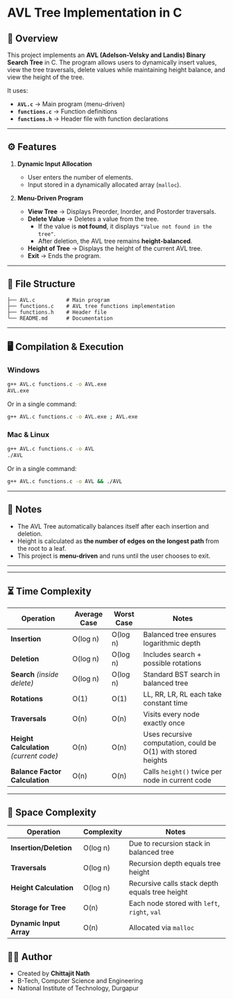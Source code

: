 # AVL Tree Implementation in C

## 📜 Overview
This project implements an **AVL (Adelson-Velsky and Landis) Binary Search Tree** in C.
The program allows users to dynamically insert values, view the tree traversals, delete values while maintaining height balance, and view the height of the tree.

It uses:
- **`AVL.c`** → Main program (menu-driven)
- **`functions.c`** → Function definitions
- **`functions.h`** → Header file with function declarations

---

## ⚙ Features
1. **Dynamic Input Allocation**
   - User enters the number of elements.
   - Input stored in a dynamically allocated array (`malloc`).

2. **Menu-Driven Program**
   - **View Tree** → Displays Preorder, Inorder, and Postorder traversals.
   - **Delete Value** → Deletes a value from the tree.
     - If the value is **not found**, it displays `"Value not found in the tree"`.
     - After deletion, the AVL tree remains **height-balanced**.
   - **Height of Tree** → Displays the height of the current AVL tree.
   - **Exit** → Ends the program.

---

## 📂 File Structure
```
├── AVL.c          # Main program
├── functions.c    # AVL tree functions implementation
├── functions.h    # Header file
└── README.md      # Documentation
```

---

## 🖥 Compilation & Execution

### **Windows**
```bash
g++ AVL.c functions.c -o AVL.exe
AVL.exe
```

Or in a single command:
```bash
g++ AVL.c functions.c -o AVL.exe ; AVL.exe
```

### **Mac & Linux**
```bash
g++ AVL.c functions.c -o AVL
./AVL
```

Or in a single command:
```bash
g++ AVL.c functions.c -o AVL && ./AVL
```

---

## 📌 Notes
- The AVL Tree automatically balances itself after each insertion and deletion.
- Height is calculated as **the number of edges on the longest path** from the root to a leaf.
- This project is **menu-driven** and runs until the user chooses to exit.

---



---

## ⏳ Time Complexity
| Operation | Average Case | Worst Case | Notes |
|-----------|--------------|------------|-------|
| **Insertion** | O(log n) | O(log n) | Balanced tree ensures logarithmic depth |
| **Deletion** | O(log n) | O(log n) | Includes search + possible rotations |
| **Search** *(inside delete)* | O(log n) | O(log n) | Standard BST search in balanced tree |
| **Rotations** | O(1) | O(1) | LL, RR, LR, RL each take constant time |
| **Traversals** | O(n) | O(n) | Visits every node exactly once |
| **Height Calculation** *(current code)* | O(n) | O(n) | Uses recursive computation, could be O(1) with stored heights |
| **Balance Factor Calculation** | O(n) | O(n) | Calls `height()` twice per node in current code |

---

## 💾 Space Complexity
| Operation | Complexity | Notes |
|-----------|------------|-------|
| **Insertion/Deletion** | O(log n) | Due to recursion stack in balanced tree |
| **Traversals** | O(log n) | Recursion depth equals tree height |
| **Height Calculation** | O(log n) | Recursive calls stack depth equals tree height |
| **Storage for Tree** | O(n) | Each node stored with `left`, `right`, `val` |
| **Dynamic Input Array** | O(n) | Allocated via `malloc` |

## 🧑‍💻 Author
- Created by **Chittajit Nath**
- B-Tech, Computer Science and Engineering
- National Institute of Technology, Durgapur
